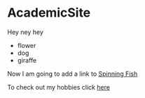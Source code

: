 # AcademicSite

Hey ney hey

- flower
-  dog
-  giraffe

Now I am going to add a link to [Spinning Fish](https://www.google.com/url?sa=t&source=web&rct=j&opi=89978449&url=https://www.youtube.com/watch%3Fv%3DYAgJ9XugGBo&ved=2ahUKEwikypf664yQAxWyhf0HHZ0QKeAQwqsBegQIGBAH&usg=AOvVaw2S1RaTd_13NmvLCItz0ne1)

To check out my hobbies click [here](hobby.md)

